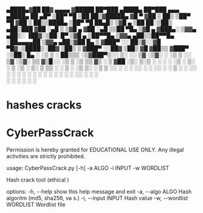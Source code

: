 <!-- Nijat -->

 ▄████▄▓██   ██▓ ▄▄▄▄   ▓█████  ██▀███      ▄████▄   ██▀███   ▄▄▄       ▄████▄   ██ ▄█▀
▒██▀ ▀█ ▒██  ██▒▓█████▄ ▓█   ▀ ▓██ ▒ ██▒   ▒██▀ ▀█  ▓██ ▒ ██▒▒████▄    ▒██▀ ▀█   ██▄█▒ 
▒▓█    ▄ ▒██ ██░▒██▒ ▄██▒███   ▓██ ░▄█ ▒   ▒▓█    ▄ ▓██ ░▄█ ▒▒██  ▀█▄  ▒▓█    ▄ ▓███▄░ 
▒▓▓▄ ▄██▒░ ▐██▓░▒██░█▀  ▒▓█  ▄ ▒██▀▀█▄     ▒▓▓▄ ▄██▒▒██▀▀█▄  ░██▄▄▄▄██ ▒▓▓▄ ▄██▒▓██ █▄ 
▒ ▓███▀ ░░ ██▒▓░░▓█  ▀█▓░▒████▒░██▓ ▒██▒   ▒ ▓███▀ ░░██▓ ▒██▒ ▓█   ▓██▒▒ ▓███▀ ░▒██▒ █▄
░ ░▒ ▒  ░ ██▒▒▒ ░▒▓███▀▒░░ ▒░ ░░ ▒▓ ░▒▓░   ░ ░▒ ▒  ░░ ▒▓ ░▒▓░ ▒▒   ▓▒█░░ ░▒ ▒  ░▒ ▒▒ ▓▒
  ░  ▒  ▓██ ░▒░ ▒░▒   ░  ░ ░  ░  ░▒ ░ ▒░     ░  ▒     ░▒ ░ ▒░  ▒   ▒▒ ░  ░  ▒   ░ ░▒ ▒░
░       ▒ ▒ ░░   ░    ░    ░     ░░   ░    ░          ░░   ░   ░   ▒   ░        ░ ░░ ░ 
░ ░     ░ ░      ░         ░  ░   ░        ░ ░         ░           ░  ░░ ░      ░  ░   
░       ░ ░           ░                    ░                           ░               

# hashes cracks

# CyberPassCrack
Permission is hereby granted for EDUCATIONAL USE ONLY.  Any illegal activities are strictly prohibited.

usage: CyberPassCrack.py [-h] -a ALGO -i INPUT -w WORDLIST

Hash crack tool (ethical )

options:
  -h, --help            show this help message and exit
  -a, --algo ALGO       Hash algoritm (md5, sha256, və s.)
  -i, --input INPUT     Hash value
  -w, --wordlist WORDLIST
                        Wordlist file

